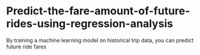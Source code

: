 # Predict-the-fare-amount-of-future-rides-using-regression-analysis
By training a machine learning model on historical trip data, you can predict future ride fares
